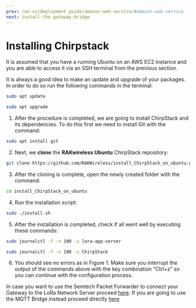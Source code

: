 ```yaml
---
prev: /en-us/deployment-guide/amazon-web-service/#amazon-web-service
next: install-the-gateway-bridge
---
```

# Installing Chirpstack
It is assumed that you have a running Ubuntu on an AWS EC2 instance and you are able to access it via an SSH terminal from the previous section.

It is always a good idea to make an update and upgrade of your packages. In order to do so run the following commands in the terminal:

```sh
sudo apt update
```
```sh
sudo apt upgrade
```

1. After the procedure is completed, we are going to install ChirpStack and its dependencies. To do this first we need to install Git with the command:

```sh
sudo apt install git
```

2. Next, we **clone** the **RAKwireless Ubuntu** ChirpStack repository:

```sh
git clone https://github.com/RAKWireless/install_ChirpStack_on_ubuntu.git
```

3. After the cloning is complete, open the newly created folder with the command:

```sh
cd install_ChirpStack_on_ubuntu
```

4. Run the installation script:

```sh
sudo ./install.sh
```

5. After the installation is completed, check if all went well by executing these commands:

```sh
sudo journalctl -f -n 100 -u lora-app-server
```
```sh
sudo journalctl -f -n 100 -u ChirpStack
```

6. You should see no errors as in Figure 1. Make sure you interrupt the output of the commands above with the key combination “Ctrl+z” so you can continue with the configuration process.

<rk-img
  src="/assets/images/deployment-guide/amazon-web-service/chirpstack-journal.jpg"
  width="100%"
  figure-number="1"
  caption="ChirpStack Journal Control Output (no errors)"
/>


In case you want to use the Semtech Packet Forwarder to connect your Gateway to the LoRa Network Server proceed [here](install-the-gateway-bridge). If you are going to use the MQTT Bridge instead proceed directly [here](configure-aws-security)
